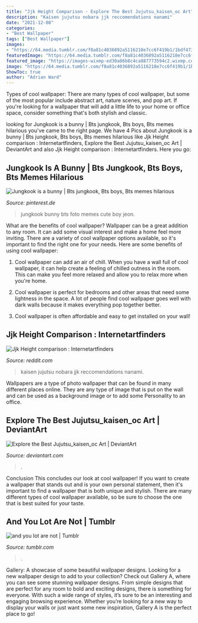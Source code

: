 ```yaml
---
title: "Jjk Height Comparison - Explore The Best Jujutsu_kaisen_oc Art"
description: "Kaisen jujutsu nobara jjk reccomendations nanami"
date: "2021-12-08"
categories:
- "Best Wallpaper"
tags: ["Best Wallpaper"]
images:
- "https://64.media.tumblr.com/f8a81c4036892a5116218e7cc6f419b1/1bdf473058a7817f-ab/s500x750/88a3d6c2aff424db3d3de8032ff42483de339278.png"
featuredImage: "https://64.media.tumblr.com/f8a81c4036892a5116218e7cc6f419b1/1bdf473058a7817f-ab/s500x750/88a3d6c2aff424db3d3de8032ff42483de339278.png"
featured_image: "https://images-wixmp-ed30a86b8c4ca887773594c2.wixmp.com/f/95a23e8a-554b-4f83-9af0-b230b2ea1d98/dep1kdb-2d8dd771-1fed-42f0-b768-0169f2701b07.png/v1/fill/w_267,h_250,q_70,strp/jujutsu_kaisen_oc___hitomi_hanzo_by_akanekahomi_dep1kdb-250t.jpg?token=eyJ0eXAiOiJKV1QiLCJhbGciOiJIUzI1NiJ9.eyJzdWIiOiJ1cm46YXBwOjdlMGQxODg5ODIyNjQzNzNhNWYwZDQxNWVhMGQyNmUwIiwiaXNzIjoidXJuOmFwcDo3ZTBkMTg4OTgyMjY0MzczYTVmMGQ0MTVlYTBkMjZlMCIsIm9iaiI6W1t7ImhlaWdodCI6Ijw9MTQ5NyIsInBhdGgiOiJcL2ZcLzk1YTIzZThhLTU1NGItNGY4My05YWYwLWIyMzBiMmVhMWQ5OFwvZGVwMWtkYi0yZDhkZDc3MS0xZmVkLTQyZjAtYjc2OC0wMTY5ZjI3MDFiMDcucG5nIiwid2lkdGgiOiI8PTE2MDAifV1dLCJhdWQiOlsidXJuOnNlcnZpY2U6aW1hZ2Uub3BlcmF0aW9ucyJdfQ.9qKqiqQd_AhXkzXilXS04DrgBPOF7E5ee6hvQL5f9pQ"
image: "https://64.media.tumblr.com/f8a81c4036892a5116218e7cc6f419b1/1bdf473058a7817f-ab/s500x750/88a3d6c2aff424db3d3de8032ff42483de339278.png"
ShowToc: true
author: "Adrian Ward"
---
```



Types of cool wallpaper:
There are many types of cool wallpaper, but some of the most popular include abstract art, nature scenes, and pop art. If you're looking for a wallpaper that will add a little life to your home or office space, consider something that's both stylish and classic.

	

		
looking for Jungkook is a bunny | Bts jungkook, Bts boys, Bts memes hilarious you've came to the right page. We have 4 Pics about Jungkook is a bunny | Bts jungkook, Bts boys, Bts memes hilarious like Jjk Height comparison : Internetartfinders, Explore the Best Jujutsu_kaisen_oc Art | DeviantArt and also Jjk Height comparison : Internetartfinders. Here you go:
		
    
## Jungkook Is A Bunny | Bts Jungkook, Bts Boys, Bts Memes Hilarious

<img loading=lazy src="https://i.pinimg.com/originals/ba/ba/bf/bababff919a7008f427062bc2b6e5d1b.jpg" onerror="this.onerror=null;this.src='https://tse3.mm.bing.net/th?id=OIP.sk1wz0_koBIIrcLnKJwX3AAAAA&amp;pid=15.1';" alt="Jungkook is a bunny | Bts jungkook, Bts boys, Bts memes hilarious">

_Source: pinterest.de_

>jungkook bunny bts foto memes cute boy jeon. 

	

What are the benefits of cool wallpaper?
Wallpaper can be a great addition to any room. It can add some visual interest and make a home feel more inviting. There are a variety of cool wallpaper options available, so it's important to find the right one for your needs. Here are some benefits of using cool wallpaper: 
1. Cool wallpaper can add an air of chill. When you have a wall full of cool wallpaper, it can help create a feeling of chilled outness in the room. This can make you feel more relaxed and allow you to relax more when you're home. 

2. Cool wallpaper is perfect for bedrooms and other areas that need some lightness in the space. A lot of people find cool wallpaper goes well with dark walls because it makes everything pop together better. 

3. Cool wallpaper is often affordable and easy to get installed on your wall!

    
## Jjk Height Comparison : Internetartfinders

<img loading=lazy src="https://preview.redd.it/284ubcix1j571.jpg?width=960&amp;crop=smart&amp;auto=webp&amp;s=35966f838e8d5253179e35396cde40b4d69115c0" onerror="this.onerror=null;this.src='https://tse1.mm.bing.net/th?id=OIP.HjC0FaWBXvAr_Enz0ofZoQHaFt&amp;pid=15.1';" alt="Jjk Height comparison : Internetartfinders">

_Source: reddit.com_

>kaisen jujutsu nobara jjk reccomendations nanami. 

	



Wallpapers are a type of photo wallpaper that can be found in many different places online. They are any type of image that is put on the wall and can be used as a background image or to add some Personality to an office.

    
## Explore The Best Jujutsu_kaisen_oc Art | DeviantArt

<img loading=lazy src="https://images-wixmp-ed30a86b8c4ca887773594c2.wixmp.com/f/95a23e8a-554b-4f83-9af0-b230b2ea1d98/dep1kdb-2d8dd771-1fed-42f0-b768-0169f2701b07.png/v1/fill/w_267,h_250,q_70,strp/jujutsu_kaisen_oc___hitomi_hanzo_by_akanekahomi_dep1kdb-250t.jpg?token=eyJ0eXAiOiJKV1QiLCJhbGciOiJIUzI1NiJ9.eyJzdWIiOiJ1cm46YXBwOjdlMGQxODg5ODIyNjQzNzNhNWYwZDQxNWVhMGQyNmUwIiwiaXNzIjoidXJuOmFwcDo3ZTBkMTg4OTgyMjY0MzczYTVmMGQ0MTVlYTBkMjZlMCIsIm9iaiI6W1t7ImhlaWdodCI6Ijw9MTQ5NyIsInBhdGgiOiJcL2ZcLzk1YTIzZThhLTU1NGItNGY4My05YWYwLWIyMzBiMmVhMWQ5OFwvZGVwMWtkYi0yZDhkZDc3MS0xZmVkLTQyZjAtYjc2OC0wMTY5ZjI3MDFiMDcucG5nIiwid2lkdGgiOiI8PTE2MDAifV1dLCJhdWQiOlsidXJuOnNlcnZpY2U6aW1hZ2Uub3BlcmF0aW9ucyJdfQ.9qKqiqQd_AhXkzXilXS04DrgBPOF7E5ee6hvQL5f9pQ" onerror="this.onerror=null;this.src='https://tse4.mm.bing.net/th?id=OIP.ML697beix_TG0LNYPFgc-wAAAA&amp;pid=15.1';" alt="Explore the Best Jujutsu_kaisen_oc Art | DeviantArt">

_Source: deviantart.com_

>. 

	

Conclusion
This concludes our look at cool wallpaper! If you want to create a wallpaper that stands out and is your own personal statement, then it's important to find a wallpaper that is both unique and stylish. There are many different types of cool wallpaper available, so be sure to choose the one that is best suited for your taste.

    
## And You Lot Are Not | Tumblr

<img loading=lazy src="https://64.media.tumblr.com/f8a81c4036892a5116218e7cc6f419b1/1bdf473058a7817f-ab/s500x750/88a3d6c2aff424db3d3de8032ff42483de339278.png" onerror="this.onerror=null;this.src='https://tse3.mm.bing.net/th?id=OIP.s0T5UlILKj9ApPdALe-jGQHaE0&amp;pid=15.1';" alt="and you lot are not | Tumblr">

_Source: tumblr.com_

>. 

	

Gallery: A showcase of some beautiful wallpaper designs.
Looking for a new wallpaper design to add to your collection? Check out Gallery A, where you can see some stunning wallpaper designs. From simple designs that are perfect for any room to bold and exciting designs, there is something for everyone. With such a wide range of styles, it’s sure to be an interesting and engaging browsing experience. Whether you’re looking for a new way to display your walls or just want some new inspiration, Gallery A is the perfect place to go!





	
	
